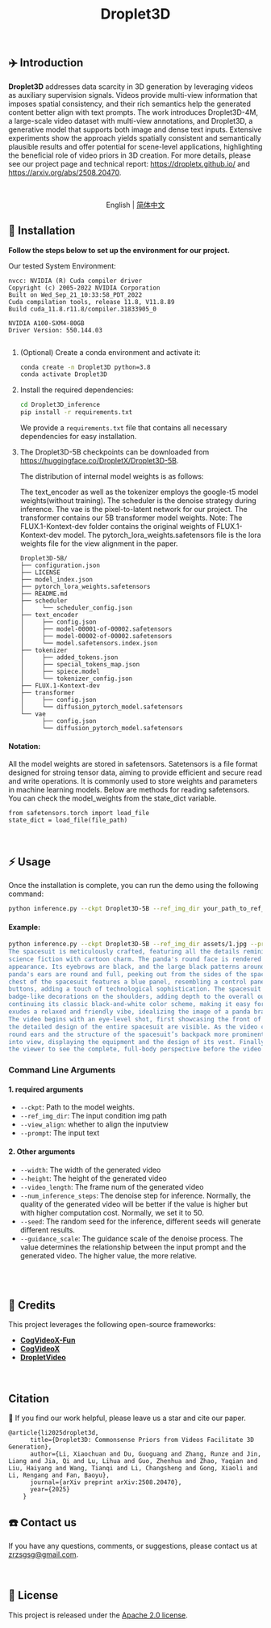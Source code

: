 <div align="center">

# Droplet3D

</div>

<br>

## ✈️ Introduction

**Droplet3D** addresses data scarcity in 3D generation by leveraging videos as auxiliary supervision signals. Videos provide multi-view information that imposes spatial consistency, and their rich semantics help the generated content better align with text prompts. The work introduces Droplet3D-4M, a large-scale video dataset with multi-view annotations, and Droplet3D, a generative model that supports both image and dense text inputs. Extensive experiments show the approach yields spatially consistent and semantically plausible results and offer potential for scene-level applications, highlighting the beneficial role of video priors in 3D creation. For more details, please see our project page and technical report: https://dropletx.github.io/ and https://arxiv.org/abs/2508.20470.

<br>


<p align="center">
  English | <a href="README_zh.md">简体中文</a>
</p>



## 🚀 Installation
**Follow the steps below to set up the environment for our project.**

Our tested System Environment:

```
nvcc: NVIDIA (R) Cuda compiler driver
Copyright (c) 2005-2022 NVIDIA Corporation
Built on Wed_Sep_21_10:33:58_PDT_2022
Cuda compilation tools, release 11.8, V11.8.89
Build cuda_11.8.r11.8/compiler.31833905_0

NVIDIA A100-SXM4-80GB
Driver Version: 550.144.03 


```


    
1. (Optional) Create a conda environment and activate it:
    
    ```bash
    conda create -n Droplet3D python=3.8
    conda activate Droplet3D
    ```
    
2. Install the required dependencies:
    
    ```bash
    cd Droplet3D_inference
    pip install -r requirements.txt
    ```
    
   We provide a `requirements.txt` file that contains all necessary dependencies for easy installation.



3. The Droplet3D-5B checkpoints can be downloaded from https://huggingface.co/DropletX/Droplet3D-5B.

   The distribution of internal model weights is as follows:
   
   The text_encoder as well as the tokenizer employs the google-t5 model weights(without training). The scheduler is the denoise strategy 
   during inference. The vae is the pixel-to-latent network for our project. The transformer contains our 5B transformer model weights. 
   Note: The FLUX.1-Kontext-dev folder contains the original weights of FLUX.1-Kontext-dev model.  The pytorch_lora_weights.safetensors file is 
   the lora weights file for the view alignment in the paper.

    ```
    Droplet3D-5B/
    ├── configuration.json
    ├── LICENSE
    ├── model_index.json
    ├── pytorch_lora_weights.safetensors
    ├── README.md
    ├── scheduler
    │     └── scheduler_config.json
    ├── text_encoder
    │     ├── config.json
    │     ├── model-00001-of-00002.safetensors
    │     ├── model-00002-of-00002.safetensors
    │     └── model.safetensors.index.json
    ├── tokenizer
    │     ├── added_tokens.json
    │     ├── special_tokens_map.json
    │     ├── spiece.model
    │     └── tokenizer_config.json
    ├── FLUX.1-Kontext-dev
    ├── transformer
    │     ├── config.json
    │     └── diffusion_pytorch_model.safetensors
    └── vae
          ├── config.json
          └── diffusion_pytorch_model.safetensors
    ```   


#### Notation:
   
   All the model weights are stored in safetensors. Satetensors is a file format designed for stroing tensor data, aiming to provide efficient
   and secure read and write operations. It is commonly used to store weights and parameters in machine learning models. Below are methods for reading
   safetensors. You can check the model_weights from the state_dict variable.
   
   ```
   from safetensors.torch import load_file
   state_dict = load_file(file_path)
   ```


<br>

## ⚡ Usage
Once the installation is complete, you can run the demo using the following command:

```bash
python inference.py --ckpt Droplet3D-5B --ref_img_dir your_path_to_ref_img --prompt yout_text_input --view_align
```

#### Example:
```bash
python inference.py --ckpt Droplet3D-5B --ref_img_dir assets/1.jpg --prompt "This video features a cute cartoon panda astronaut. The panda wears a white spacesuit designed in a lighthearted and playful style.
The spacesuit is meticulously crafted, featuring all the details reminiscent of real-life spacesuits, blending a strong sense of
science fiction with cartoon charm. The panda's round face is rendered in bold black-and-white colors, capturing its classic
appearance. Its eyebrows are black, and the large black patterns around its eyes make it look even cuter and more lively. The
panda's ears are round and full, peeking out from the sides of the spacesuit helmet, enhancing the overall cartoon appeal. The
chest of the spacesuit features a blue panel, resembling a control panel for certain functions, surrounded by several tubes and
buttons, adding a touch of technological sophistication. The spacesuit is adorned with red devices and design elements, including
badge-like decorations on the shoulders, adding depth to the overall outfit's details. The panda's gloves and boots are black,
continuing its classic black-and-white color scheme, making it easy for children to fall in love with this design. The overall design
exudes a relaxed and friendly vibe, idealizing the image of a panda bravely exploring space.
The video begins with an eye-level shot, first showcasing the front of the panda astronaut. From this angle, its smiling face and
the detailed design of the entire spacesuit are visible. As the video continues to rotate, a side view is revealed, making the panda’s
round ears and the structure of the spacesuit’s backpack more prominent. As the panda turns on screen, its back gradually comes
into view, displaying the equipment and the design of its vest. Finally, the panda completes a full 360-degree rotation, allowing
the viewer to see the complete, full-body perspective before the video ends."
```

### Command Line Arguments

#### 1. required arguments
- `--ckpt`: Path to the model weights.
- `--ref_img_dir`: The input condition img path
- `--view_align`: whether to align the inputview
- `--prompt`: The input text


#### 2. Other arguments
- `--width`: The width of the generated video
- `--height`: The height of the generated video
- `--video_length`: The frame num of the generated video
- `--num_inference_steps`: The denoise step for inference. Normally, the quality of the generated video will be better 
                           if the value is higher but with higher computation cost. Normally, we set it to 50.
- `--seed`: The random seed for the inference, different seeds will generate different results.
- `--guidance_scale`: The guidance scale of the denoise process. The value determines the relationship between the input 
                      prompt and the generated video. The higher value, the more relative. 







<br>



<br>

## 🙏 Credits
This project leverages the following open-source frameworks:
+ [**CogVideoX-Fun**](https://github.com/aigc-apps/CogVideoX-Fun)
+ [**CogVideoX**](https://github.com/THUDM/CogVideo)
+ [**DropletVideo**](https://github.com/IEIT-AGI/DropletVideo)

<br>

## Citation

🌟 If you find our work helpful, please leave us a star and cite our paper.

```
@article{li2025droplet3d,
      title={Droplet3D: Commonsense Priors from Videos Facilitate 3D Generation},
      author={Li, Xiaochuan and Du, Guoguang and Zhang, Runze and Jin, Liang and Jia, Qi and Lu, Lihua and Guo, Zhenhua and Zhao, Yaqian and Liu, Haiyang and Wang, Tianqi and Li, Changsheng and Gong, Xiaoli and Li, Rengang and Fan, Baoyu},
      journal={arXiv preprint arXiv:2508.20470},
      year={2025}
    }
```


## ☎️ Contact us
If you have any questions, comments, or suggestions, please contact us at [zrzsgsg@gmail.com](mailto:zrzsgsg@gmail.com).

<br>

## 📄 License
This project is released under the [Apache 2.0 license](resources/LICENSE).

